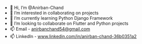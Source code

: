 - 👋 Hi, I’m @Anirban-Chand
- 👀 I’m interested in collaborating on projects
- 🌱 I’m currently learning Python Django Framework
- 💞️ I’m looking to collaborate on Flutter and Python projects
- 📫 Email - anirbanchand54@gmail.com
- 📫 LinkedIn - www.linkedin.com/in/anirban-chand-36b0351a2

<!---
Anirban-Chand/Anirban-Chand is a ✨ special ✨ repository because its `README.md` (this file) appears on your GitHub profile.
You can click the Preview link to take a look at your changes.
--->
